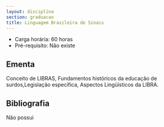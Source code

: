 ```yaml
---
layout: disciplina
section: graduacao
title: Linguagem Brasileira de Sinais
---
```


- Carga horária: 60 horas 
- Pré-requisito: Não existe

## Ementa 

Conceito de LIBRAS, Fundamentos históricos da educação de
surdos,Legislação específica, Aspectos Lingüísticos da LIBRA.

## Bibliografia

Não possui

